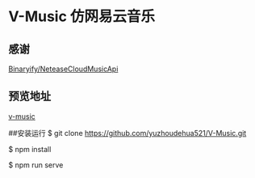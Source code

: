 # V-Music 仿网易云音乐

## 感谢
[Binaryify/NeteaseCloudMusicApi](https://github.com/Binaryify/NeteaseCloudMusicApi)


## 预览地址
[v-music](https://www.wujichuanshu.com/)




##安装运行
$ git clone https://github.com/yuzhoudehua521/V-Music.git

$ npm install

$ npm run serve
